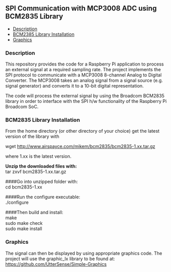 ## SPI Communication with MCP3008 ADC using BCM2835 Library

* [Description](#description)
* [BCM2385 Library Installation](#installation)
* [Graphics](#graphics)

### Description
This repository provides the code for a Raspberry Pi application
to process an external signal at a required sampling rate. The
project implements the SPI protocol to communicate with a MCP3008
8-channel Analog to Digital Converter. The MCP3008 takes an analog
signal from a signal source (e.g. signal generator) and converts it
to a 10-bit digital representation.

The code will process the external signal by using the Broadcom 
BCM2835 library in order to interface with the SPI h/w
functionality of the Raspberry Pi Broadcom SoC.

### BCM2835 Library Installation

From the home directory (or other directory of your choice) get the latest version
of the library with 

wget http://www.airspayce.com/mikem/bcm2835/bcm2835-1.xx.tar.gz

where 1.xx is the latest version.

<b>Unzip the downloaded files with:</b>\
tar zxvf bcm2835-1.xx.tar.gz 

####Go into unzipped folder with:\
cd bcm2835-1.xx

####Run the configure executable:\
./configure

####Then build and install:\
make\
sudo make check\
sudo make install



       	    	    
		
### Graphics		   
The signal can then be displayed by using appropriate graphics
code. The project will use the graphic_lx library to be found at:\
https://github.com/UtterSense/Simple-Graphics
     
       
       
       
       
             		
      
      
              
